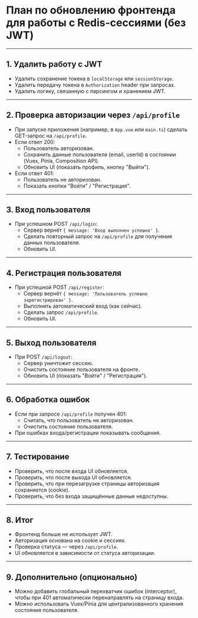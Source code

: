 # План по обновлению фронтенда для работы с Redis-сессиями (без JWT)

---

## 1. Удалить работу с JWT

- Удалить сохранение токена в `localStorage` или `sessionStorage`.
- Удалить передачу токена в `Authorization` header при запросах.
- Удалить логику, связанную с парсингом и хранением JWT.

---

## 2. Проверка авторизации через `/api/profile`

- При запуске приложения (например, в `App.vue` или `main.ts`) сделать GET-запрос на `/api/profile`.
- Если ответ 200:
  - Пользователь авторизован.
  - Сохранить данные пользователя (email, userId) в состоянии (Vuex, Pinia, Composition API).
  - Обновить UI (показать профиль, кнопку "Выйти").
- Если ответ 401:
  - Пользователь не авторизован.
  - Показать кнопки "Войти" / "Регистрация".

---

## 3. Вход пользователя

- При успешном POST `/api/login`:
  - Сервер вернёт `{ message: 'Вход выполнен успешно' }`.
  - Сделать повторный запрос на `/api/profile` для получения данных пользователя.
  - Обновить UI.

---

## 4. Регистрация пользователя

- При успешной POST `/api/register`:
  - Сервер вернёт `{ message: 'Пользователь успешно зарегистрирован' }`.
  - Выполнить автоматический вход (как сейчас).
  - Сделать запрос `/api/profile`.
  - Обновить UI.

---

## 5. Выход пользователя

- При POST `/api/logout`:
  - Сервер уничтожит сессию.
  - Очистить состояние пользователя на фронте.
  - Обновить UI (показать "Войти" / "Регистрация").

---

## 6. Обработка ошибок

- Если при запросе `/api/profile` получен 401:
  - Считать, что пользователь не авторизован.
  - Очистить состояние пользователя.
- При ошибках входа/регистрации показывать сообщения.

---

## 7. Тестирование

- Проверить, что после входа UI обновляется.
- Проверить, что после выхода UI обновляется.
- Проверить, что при перезагрузке страницы авторизация сохраняется (cookie).
- Проверить, что без входа защищённые данные недоступны.

---

## 8. Итог

- Фронтенд больше не использует JWT.
- Авторизация основана на cookie и сессиях.
- Проверка статуса — через `/api/profile`.
- UI обновляется в зависимости от статуса авторизации.

---

## 9. Дополнительно (опционально)

- Можно добавить глобальный перехватчик ошибок (interceptor), чтобы при 401 автоматически перенаправлять на страницу входа.
- Можно использовать Vuex/Pinia для централизованного хранения состояния пользователя.
